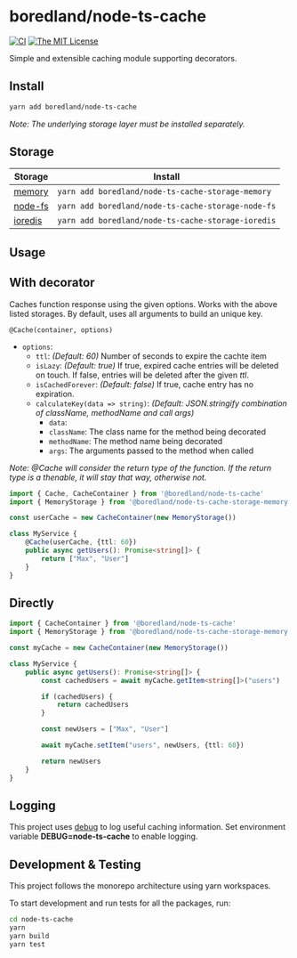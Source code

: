 # boredland/node-ts-cache

[![CI](https://github.com/boredland/node-ts-cache/actions/workflows/ci.yml/badge.svg)](https://github.com/boredland/node-ts-cache/actions/workflows/ci.yml)
[![The MIT License](https://img.shields.io/npm/l/node-ts-cache.svg)](http://opensource.org/licenses/MIT)

Simple and extensible caching module supporting decorators.

## Install

```bash
yarn add boredland/node-ts-cache
```

_Note: The underlying storage layer must be installed separately._

## Storage

| Storage                                                               | Install                                         |
|-----------------------------------------------------------------------|-------------------------------------------------|
| [memory](https://www.npmjs.com/package/boredland/node-ts-cache-storage-memory)| ```yarn add boredland/node-ts-cache-storage-memory```|
| [node-fs](https://www.npmjs.com/package/boredland/node-ts-cache-storage-node-fs)| ```yarn add boredland/node-ts-cache-storage-node-fs```|
| [ioredis](https://www.npmjs.com/package/boredland/node-ts-cache-storage-ioredis)| ```yarn add boredland/node-ts-cache-storage-ioredis```|

## Usage

## With decorator

Caches function response using the given options.
Works with the above listed storages.
By default, uses all arguments to build an unique key.

`@Cache(container, options)`

- `options`:
  - `ttl`: _(Default: 60)_ Number of seconds to expire the cachte item
  - `isLazy`: _(Default: true)_ If true, expired cache entries will be deleted on touch. If false, entries will be deleted after the given _ttl_.
  - `isCachedForever`: _(Default: false)_ If true, cache entry has no expiration.
  - `calculateKey(data => string)`: _(Default: JSON.stringify combination of className, methodName and call args)_
    - `data`:
    - `className`: The class name for the method being decorated
    - `methodName`: The method name being decorated
    - `args`: The arguments passed to the method when called

_Note: @Cache will consider the return type of the function. If the return type is a thenable, it will stay that way, otherwise not._

```ts
import { Cache, CacheContainer } from '@boredland/node-ts-cache'
import { MemoryStorage } from '@boredland/node-ts-cache-storage-memory'

const userCache = new CacheContainer(new MemoryStorage())

class MyService {
    @Cache(userCache, {ttl: 60})
    public async getUsers(): Promise<string[]> {
        return ["Max", "User"]
    }
}
```

## Directly

```ts
import { CacheContainer } from '@boredland/node-ts-cache'
import { MemoryStorage } from '@boredland/node-ts-cache-storage-memory'

const myCache = new CacheContainer(new MemoryStorage())

class MyService {
    public async getUsers(): Promise<string[]> {
        const cachedUsers = await myCache.getItem<string[]>("users")

        if (cachedUsers) {
            return cachedUsers
        }

        const newUsers = ["Max", "User"]

        await myCache.setItem("users", newUsers, {ttl: 60})

        return newUsers
    }
}
```

## Logging

This project uses [debug](https://github.com/visionmedia/debug) to log useful caching information.
Set environment variable **DEBUG=node-ts-cache** to enable logging.

## Development & Testing

This project follows the monorepo architecture using yarn workspaces.

To start development and run tests for all the packages, run:

```bash
cd node-ts-cache
yarn
yarn build
yarn test
```
